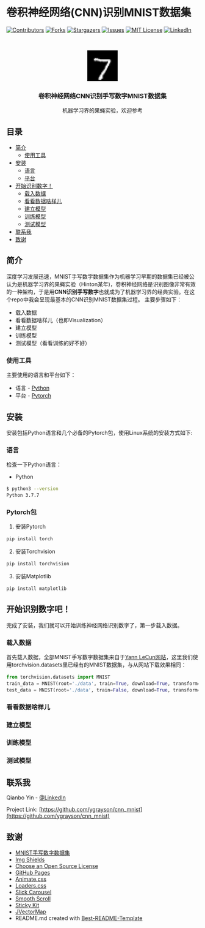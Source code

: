 # 卷积神经网络(CNN)识别MNIST数据集

<!-- PROJECT SHIELDS -->
<!--
*** I'm using markdown "reference style" links for readability.
*** Reference links are enclosed in brackets [ ] instead of parentheses ( ).
*** See the bottom of this document for the declaration of the reference variables
*** for contributors-url, forks-url, etc. This is an optional, concise syntax you may use.
*** https://www.markdownguide.org/basic-syntax/#reference-style-links
-->
[![Contributors][contributors-shield]][contributors-url]
[![Forks][forks-shield]][forks-url]
[![Stargazers][stars-shield]][stars-url]
[![Issues][issues-shield]][issues-url]
[![MIT License][license-shield]][license-url]
[![LinkedIn][linkedin-shield]][linkedin-url]


<!-- PROJECT LOGO -->
<br />
<p align="center">
  <a href="https://github.com/ygrayson/cnn_mnist">
    <img src="images/sample_digit.png" alt="Digit" width="80" height="80">
  </a>

  <h3 align="center">卷积神经网络CNN识别手写数字MNIST数据集</h3>
  <p align="center">
    机器学习界的果蝇实验，欢迎参考
  </p>
</p>


<!-- TABLE OF CONTENTS -->
## 目录

* [简介](#简介)
  * [使用工具](#使用工具)
* [安装](#安装)
  * [语言](#语言)
  * [平台](#平台)
* [开始识别数字！](#开始识别数字吧！)
  * [载入数据](#载入数据)
  * [看看数据啥样儿](#看看数据啥样儿)
  * [建立模型](#建立模型)
  * [训练模型](#训练模型)
  * [测试模型](#测试模型)
* [联系我](#联系我)
* [致谢](#致谢)



<!-- ABOUT THE PROJECT -->
## 简介

深度学习发展迅速，MNIST手写数字数据集作为机器学习早期的数据集已经被公认为是机器学习界的果蝇实验（Hinton某年)，卷积神经网络是识别图像非常有效的一种架构，于是用<b>CNN识别手写数字</b>也就成为了机器学习界的经典实验。在这个repo中我会呈现最基本的CNN识别MNIST数据集过程。
主要步骤如下：
* 载入数据
* 看看数据啥样儿（也即Visualization）
* 建立模型
* 训练模型
* 测试模型（看看训练的好不好）


### 使用工具
主要使用的语言和平台如下：
* 语言 - [Python](https://www.python.org/)
* 平台 - [Pytorch](https://pytorch.org/)


<!-- GETTING STARTED -->
## 安装

安装包括Python语言和几个必备的Pytorch包，使用Linux系统的安装方式如下:

### 语言
检查一下Python语言：
* Python
```sh
$ python3 --version
Python 3.7.7
```

### Pytorch包
1. 安装Pytorch
```sh
pip install torch
```
2. 安装Torchvision
```sh
pip install torchvision
```

3. 安装Matplotlib
```sh
pip install matplotlib
```


<!-- Start Recognizing Digits -->
## 开始识别数字吧！

完成了安装，我们就可以开始训练神经网络识别数字了，第一步载入数据。


### 载入数据

首先载入数据，全部MNIST手写数字数据集来自于[Yann LeCun网站](http://yann.lecun.com/exdb/mnist/)，这里我们使用torchvision.datasets里已经有的MNIST数据集，与从网站下载效果相同：
```python
from torchvision.datasets import MNIST
train_data = MNIST(root='./data', train=True, download=True, transform=transform)
test_data = MNIST(root='./data', train=False, download=True, transform=transform)
```

### 看看数据啥样儿


### 建立模型


### 训练模型


### 测试模型


<!-- Contact Me -->
## 联系我

Qianbo Yin - [@LinkedIn](https://www.linkedin.com/in/qianbo-yin-a91861114/)

Project Link: [https://github.com/ygrayson/cnn_mnist](https://github.com/ygrayson/cnn_mnist)



<!-- ACKNOWLEDGEMENTS -->
## 致谢
* [MNIST手写数字数据集](http://yann.lecun.com/exdb/mnist/)
* [Img Shields](https://shields.io)
* [Choose an Open Source License](https://choosealicense.com)
* [GitHub Pages](https://pages.github.com)
* [Animate.css](https://daneden.github.io/animate.css)
* [Loaders.css](https://connoratherton.com/loaders)
* [Slick Carousel](https://kenwheeler.github.io/slick)
* [Smooth Scroll](https://github.com/cferdinandi/smooth-scroll)
* [Sticky Kit](http://leafo.net/sticky-kit)
* [JVectorMap](http://jvectormap.com)
* README.md created with [Best-README-Template](https://github.com/othneildrew/Best-README-Template)





<!-- MARKDOWN LINKS & IMAGES -->
<!-- https://www.markdownguide.org/basic-syntax/#reference-style-links -->
[contributors-shield]: https://img.shields.io/github/contributors/othneildrew/Best-README-Template.svg?style=flat-square
[contributors-url]: https://github.com/othneildrew/Best-README-Template/graphs/contributors
[forks-shield]: https://img.shields.io/github/forks/othneildrew/Best-README-Template.svg?style=flat-square
[forks-url]: https://github.com/othneildrew/Best-README-Template/network/members
[stars-shield]: https://img.shields.io/github/stars/othneildrew/Best-README-Template.svg?style=flat-square
[stars-url]: https://github.com/othneildrew/Best-README-Template/stargazers
[issues-shield]: https://img.shields.io/github/issues/othneildrew/Best-README-Template.svg?style=flat-square
[issues-url]: https://github.com/othneildrew/Best-README-Template/issues
[license-shield]: https://img.shields.io/github/license/othneildrew/Best-README-Template.svg?style=flat-square
[license-url]: https://github.com/othneildrew/Best-README-Template/blob/master/LICENSE.txt
[linkedin-shield]: https://img.shields.io/badge/-LinkedIn-black.svg?style=flat-square&logo=linkedin&colorB=555
[linkedin-url]: https://linkedin.com/in/othneildrew
[product-screenshot]: images/screenshot.png
